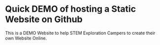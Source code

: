 # Quick DEMO of hosting a Static Website on Github

This is a DEMO Website to help STEM Exploration Campers to create their own Website Online.
